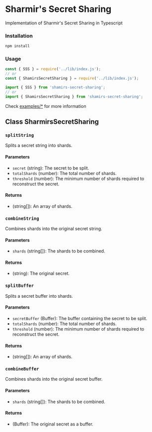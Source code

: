 # Sharmir's Secret Sharing

Implementation of Sharmir's Secret Sharing in Typescript

### Installation

```bash
npm install
```

### Usage

```javascript
const { SSS } = require('../lib/index.js');
// or
const { ShamirsSecretSharing } = require('../lib/index.js');
```

```typescript
import { SSS } from 'shamirs-secret-sharing';
// or
import { ShamirsSecretSharing } from 'shamirs-secret-sharing';
```

Check [examples/\*](./examples/) for more information

## Class SharmirsSecretSharing

### `splitString`

Splits a secret string into shards.

#### Parameters

- `secret` (string): The secret to be split.
- `totalShards` (number): The total number of shards.
- `threshold` (number): The minimum number of shards required to reconstruct the secret.

#### Returns

- (string[]): An array of shards.

### `combineString`

Combines shards into the original secret string.

#### Parameters

- `shards` (string[]): The shards to be combined.

#### Returns

- (string): The original secret.

### `splitBuffer`

Splits a secret buffer into shards.

#### Parameters

- `secretBuffer` (Buffer): The buffer containing the secret to be split.
- `totalShards` (number): The total number of shards.
- `threshold` (number): The minimum number of shards required to reconstruct the secret.

#### Returns

- (string[]): An array of shards.

### `combineBuffer`

Combines shards into the original secret buffer.

#### Parameters

- `shards` (string[]): The shards to be combined.

#### Returns

- (Buffer): The original secret as a buffer.
